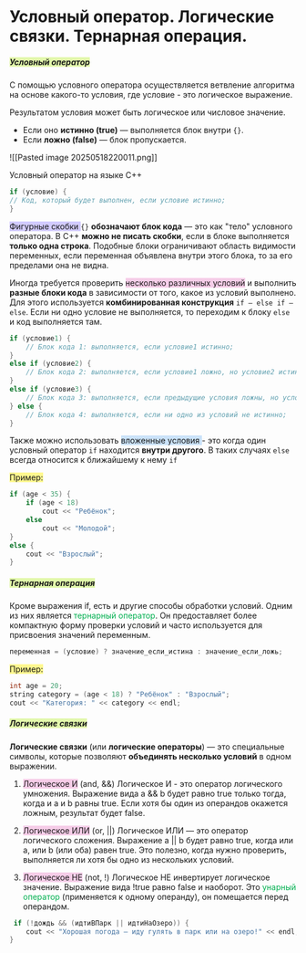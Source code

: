 # Условный оператор. Логические связки. Тернарная операция.

##### <span style="background:rgba(205, 244, 105, 0.55)">Условный оператор</span>

С помощью условного оператора осуществляется ветвление алгоритма на основе какого-то условия, где условие - это логическое выражение. 

Результатом условия может быть логическое или числовое значение.
- Если оно **истинно (true)** — выполняется блок внутри `{}`.
- Если **ложно (false)** — блок пропускается.

![[Pasted image 20250518220011.png]]

Условный оператор на языке C++

```cpp  
if (условие) {  
// Код, который будет выполнен, если условие истинно;  
}  
```

<span style="background:#d2cbff">Фигурные скобки </span>`{}` **обозначают блок кода** — это как "тело" условного оператора.
В C++ **можно не писать скобки**, если в блоке выполняется **только одна строка**.
Подобные блоки ограничивают область видимости переменных, если переменная объявлена внутри этого блока, то за его пределами она не видна.

Иногда требуется проверить <span style="background:rgba(240, 167, 216, 0.55)">несколько различных условий</span> и выполнить **разные блоки кода** в зависимости от того, какое из условий выполнено. Для этого используется **комбинированная конструкция** `if – else if – else`. Если ни одно условие не выполняется, то переходим к блоку `else` и код выполняется там.

```cpp  
if (условие1) {
    // Блок кода 1: выполняется, если условие1 истинно;
} 
else if (условие2) {
    // Блок кода 2: выполняется, если условие1 ложно, но условие2 истинно;
} 
else if (условие3) {
    // Блок кода 3: выполняется, если предыдущие условия ложны, но условие3 истинно;
} else {
    // Блок кода 4: выполняется, если ни одно из условий не истинно;
}
```

Также можно использовать <span style="background:rgba(160, 204, 246, 0.55)">вложенные условия </span>- это когда один условный оператор `if` находится **внутри другого**. В таких случаях `else` всегда относится к ближайшему к нему `if`

<span style="background:#fff88f">Пример:</span>

```cpp  
if (age < 35) {
    if (age < 18)
        cout << "Ребёнок";
    else
		cout << "Молодой";
} 
else {
	cout << "Взрослый";
}
```


##### <span style="background:rgba(205, 244, 105, 0.55)">Тернарная операция</span>

Кроме выражения if, есть и другие способы обработки условий. 
Одним из них является <font color="#00b050">тернарный оператор</font>. Он предоставляет более компактную форму проверки условий и часто используется для присвоения значений переменным. 

```cpp  
переменная = (условие) ? значение_если_истина : значение_если_ложь;
```

<span style="background:#fff88f">Пример:</span>

```cpp  
int age = 20;
string category = (age < 18) ? "Ребёнок" : "Взрослый";
cout << "Категория: " << category << endl;
```


##### <span style="background:rgba(205, 244, 105, 0.55)">Логические связки</span>

**Логические связки** (или **логические операторы**)  — это специальные символы, которые позволяют **объединять несколько условий** в одном выражении.

1. <span style="background:rgba(240, 167, 216, 0.55)">Логическое И</span> (and, &&)
Логическое И - это оператор логического умножения. 
Выражение вида a && b будет равно true только тогда, когда и а и b равны true. Если хотя бы один из операндов окажется ложным, результат будет false.

2. <span style="background:rgba(240, 167, 216, 0.55)">Логическое ИЛИ</span> (or, ||)
Логическое ИЛИ — это оператор логического сложения. 
Выражение a || b будет равно true, когда или a, или b (или оба) равен true. Это полезно, когда нужно проверить, выполняется ли хотя бы одно из нескольких условий.

3. <span style="background:rgba(240, 167, 216, 0.55)">Логическое НЕ</span> (not, !)
Логическое НЕ инвертирует логическое значение.
Выражение вида !true равно false и наоборот. 
Это<font color="#00b050"> унарный оператор </font>(применяется к одному операнду), он помещается перед операндом.

```cpp  
 if (!дождь && (идтиВПарк || идтиНаОзеро)) {
    cout << "Хорошая погода — иду гулять в парк или на озеро!" << endl;
}
```